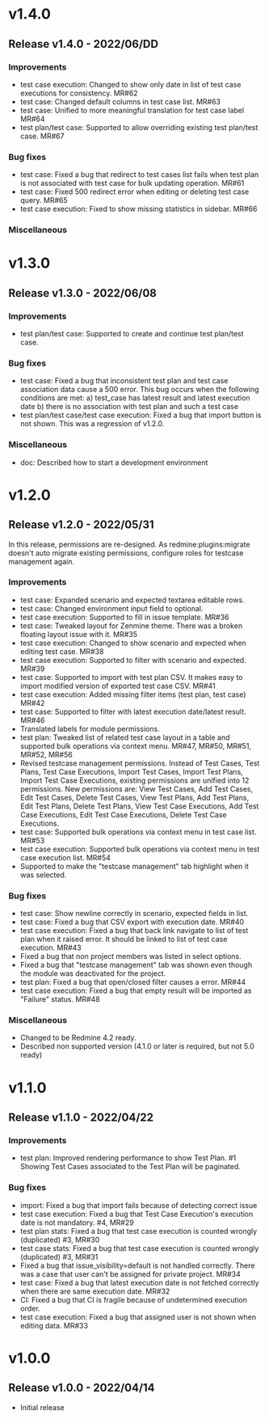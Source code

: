 # v1.4.0

## Release v1.4.0 - 2022/06/DD

### Improvements

* test case execution: Changed to show only date in list of test case executions for consistency. MR#62
* test case: Changed default columns in test case list. MR#63
* test case: Unified to more meaningful translation for test case label MR#64
* test plan/test case: Supported to allow overriding existing test plan/test case. MR#67

### Bug fixes

* test case: Fixed a bug that redirect to test cases list fails when test plan is not associated with 
test case for bulk updating operation. MR#61
* test case: Fixed 500 redirect error when editing or deleting test case query. MR#65
* test case execution: Fixed to show missing statistics in sidebar. MR#66

### Miscellaneous

# v1.3.0

## Release v1.3.0 - 2022/06/08

### Improvements

* test plan/test case: Supported to create and continue test plan/test case.

### Bug fixes

* test case: Fixed a bug that inconsistent test plan and test case
  association data cause a 500 error. This bug occurs when the following conditions are met:
  a) test_case has latest result and latest execution date
  b) there is no association with test plan and such a test case
* test plan/test case/test case execution: Fixed a bug that import button is not shown.
  This was a regression of v1.2.0.

### Miscellaneous

* doc: Described how to start a development environment

# v1.2.0

## Release v1.2.0 - 2022/05/31

In this release, permissions are re-designed.
As redmine:plugins:migrate doesn't auto migrate existing permissions,
configure roles for testcase management again.

### Improvements

* test case: Expanded scenario and expected textarea editable rows.
* test case: Changed environment input field to optional.
* test case execution: Supported to fill in issue template. MR#36
* test case: Tweaked layout for Zenmine theme.
  There was a broken floating layout issue with it. MR#35
* test case execution: Changed to show scenario and expected when editing test case. MR#38
* test case execution: Supported to filter with scenario and expected. MR#39
* test case: Supported to import with test plan CSV.
  It makes easy to import modified version of exported test case CSV. MR#41
* test case execution: Added missing filter items (test plan, test case) MR#42
* test case: Supported to filter with latest execution date/latest result. MR#46
* Translated labels for module permissions.
* test plan: Tweaked list of related test case layout in a table and
  supported bulk operations via context menu. MR#47, MR#50, MR#51, MR#52, MR#56
* Revised testcase management permissions.
  Instead of Test Cases, Test Plans, Test Case Executions, Import Test
  Cases, Import Test Plans, Import Test Case Executions, existing permissions are unified into 12 permissions.
  New permissions are: View Test Cases, Add Test Cases, Edit Test Cases, Delete Test Cases,
  View Test Plans, Add Test Plans, Edit Test Plans, Delete Test Plans,
  View Test Case Executions, Add Test Case Executions, Edit Test Case Executions, Delete Test Case Executions.
* test case: Supported bulk operations via context menu in test case list. MR#53
* test case execution: Supported bulk operations via context menu in test case execution list. MR#54
* Supported to make the "testcase management" tab highlight when it was selected.

### Bug fixes

* test case: Show newline correctly in scenario, expected fields in list.
* test case: Fixed a bug that CSV export with execution date. MR#40
* test case execution: Fixed a bug that back link navigate to list of test plan when it raised error.
  It should be linked to list of test case execution. MR#43
* Fixed a bug that non project members was listed in select options.
* Fixed a bug that "testcase management" tab was shown even though the module was deactivated for the project.
* test plan: Fixed a bug that open/closed filter causes a error. MR#44
* test case execution: Fixed a bug that empty result will be imported as "Failure" status. MR#48

### Miscellaneous

* Changed to be Redmine 4.2 ready.
* Described non supported version (4.1.0 or later is required, but not 5.0 ready)

# v1.1.0

## Release v1.1.0 - 2022/04/22

### Improvements

* test plan: Improved rendering performance to show Test Plan. #1
  Showing Test Cases associated to the Test Plan will be paginated.

### Bug fixes

* import: Fixed a bug that import fails because of detecting correct issue
* test case execution: Fixed a bug that Test Case Execution's execution date is not mandatory. #4, MR#29
* test plan stats: Fixed a bug that test case execution is counted wrongly (duplicated) #3, MR#30
* test case stats: Fixed a bug that test case execution is counted wrongly (duplicated) #3, MR#31
* Fixed a bug that issue_visibility=default is not handled correctly.
  There was a case that user can't be assigned for private project. MR#34
* test case: Fixed a bug that latest execution date is not fetched
  correctly when there are same execution date. MR#32
* CI: Fixed a bug that CI is fragile because of undetermined execution order.
* test case execution: Fixed a bug that assigned user is not shown when editing data. MR#33

# v1.0.0

## Release v1.0.0 - 2022/04/14

* Initial release
